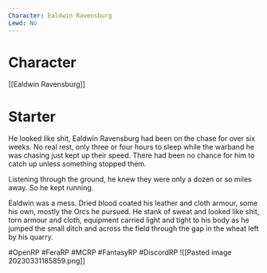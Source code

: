 ```yaml
---
Character: Ealdwin Ravensburg
Lewd: No
---
```

# Character
[[Ealdwin Ravensburg]]

# Starter
He looked like shit, Ealdwin Ravensburg had been on the chase for over six weeks. No real rest, only three or four hours to sleep while the warband he was chasing just kept up their speed. There had been no chance for him to catch up unless something stopped them.

Listening through the ground, he knew they were only a dozen or so miles away. So he kept running.

Ealdwin was a mess. Dried blood coated his leather and cloth armour, some his own, mostly the Orcs he pursued. He stank of sweat and looked like shit, torn armour and cloth, equipment carried light and tight to his body as he jumped the small ditch and across the field through the gap in the wheat left by his quarry.

#OpenRP #FeraRP #MCRP #FantasyRP #DiscordRP
![[Pasted image 20230331185859.png]]